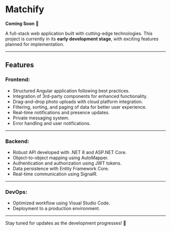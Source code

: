 # Matchify
**Coming Soon** 🚧

A full-stack web application built with cutting-edge technologies. This project is currently in its **early development stage**, with exciting features planned for implementation.

---

## Features

### Frontend:
- Structured Angular application following best practices.
- Integration of 3rd-party components for enhanced functionality.
- Drag-and-drop photo uploads with cloud platform integration.
- Filtering, sorting, and paging of data for better user experience.
- Real-time notifications and presence updates.
- Private messaging system.
- Error handling and user notifications.

---

### Backend:
- Robust API developed with .NET 8 and ASP.NET Core.
- Object-to-object mapping using AutoMapper.
- Authentication and authorization using JWT tokens.
- Data persistence with Entity Framework Core.
- Real-time communication using SignalR.

---

### DevOps:
- Optimized workflow using Visual Studio Code.
- Deployment to a production environment.

---

Stay tuned for updates as the development progresses! 🚀
